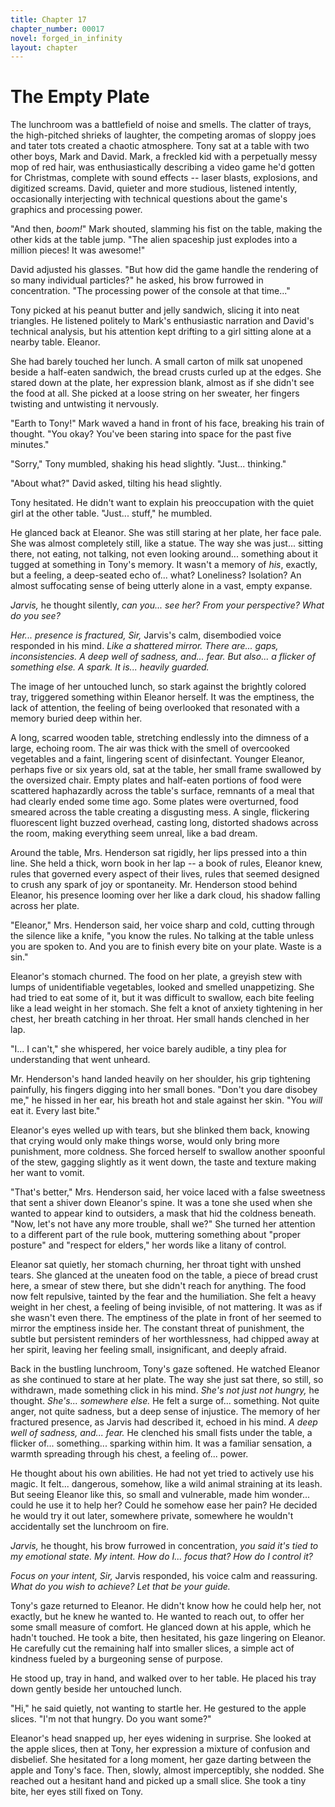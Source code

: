 ```yaml
---
title: Chapter 17
chapter_number: 00017
novel: forged_in_infinity
layout: chapter
---
```


# **The Empty Plate**

The lunchroom was a battlefield of noise and smells. The clatter of
trays, the high-pitched shrieks of laughter, the competing aromas of
sloppy joes and tater tots created a chaotic atmosphere. Tony sat at a
table with two other boys, Mark and David. Mark, a freckled kid with a
perpetually messy mop of red hair, was enthusiastically describing a
video game he'd gotten for Christmas, complete with sound effects --
laser blasts, explosions, and digitized screams. David, quieter and more
studious, listened intently, occasionally interjecting with technical
questions about the game\'s graphics and processing power.

"And then, *boom!*" Mark shouted, slamming his fist on the table, making
the other kids at the table jump. "The alien spaceship just explodes
into a million pieces! It was awesome!"

David adjusted his glasses. "But how did the game handle the rendering
of so many individual particles?" he asked, his brow furrowed in
concentration. "The processing power of the console at that time..."

Tony picked at his peanut butter and jelly sandwich, slicing it into
neat triangles. He listened politely to Mark's enthusiastic narration
and David's technical analysis, but his attention kept drifting to a
girl sitting alone at a nearby table. Eleanor.

She had barely touched her lunch. A small carton of milk sat unopened
beside a half-eaten sandwich, the bread crusts curled up at the edges.
She stared down at the plate, her expression blank, almost as if she
didn\'t see the food at all. She picked at a loose string on her
sweater, her fingers twisting and untwisting it nervously.

"Earth to Tony!" Mark waved a hand in front of his face, breaking his
train of thought. "You okay? You've been staring into space for the past
five minutes."

"Sorry," Tony mumbled, shaking his head slightly. "Just... thinking."

"About what?" David asked, tilting his head slightly.

Tony hesitated. He didn't want to explain his preoccupation with the
quiet girl at the other table. "Just... stuff," he mumbled.

He glanced back at Eleanor. She was still staring at her plate, her face
pale. She was almost completely still, like a statue. The way she was
just... sitting there, not eating, not talking, not even looking
around... something about it tugged at something in Tony's memory. It
wasn\'t a memory of *his*, exactly, but a feeling, a deep-seated echo
of... what? Loneliness? Isolation? An almost suffocating sense of being
utterly alone in a vast, empty expanse.

*Jarvis,* he thought silently, *can you... see her? From your
perspective? What do you see?*

*Her... presence is fractured, Sir,* Jarvis's calm, disembodied voice
responded in his mind. *Like a shattered mirror. There are... gaps,
inconsistencies. A deep well of sadness, and... fear. But also... a
flicker of something else. A spark. It is... heavily guarded.*

The image of her untouched lunch, so stark against the brightly colored
tray, triggered something within Eleanor herself. It was the emptiness,
the lack of attention, the feeling of being overlooked that resonated
with a memory buried deep within her.

A long, scarred wooden table, stretching endlessly into the dimness of a
large, echoing room. The air was thick with the smell of overcooked
vegetables and a faint, lingering scent of disinfectant. Younger
Eleanor, perhaps five or six years old, sat at the table, her small
frame swallowed by the oversized chair. Empty plates and half-eaten
portions of food were scattered haphazardly across the table\'s surface,
remnants of a meal that had clearly ended some time ago. Some plates
were overturned, food smeared across the table creating a disgusting
mess. A single, flickering fluorescent light buzzed overhead, casting
long, distorted shadows across the room, making everything seem unreal,
like a bad dream.

Around the table, Mrs. Henderson sat rigidly, her lips pressed into a
thin line. She held a thick, worn book in her lap -- a book of rules,
Eleanor knew, rules that governed every aspect of their lives, rules
that seemed designed to crush any spark of joy or spontaneity. Mr.
Henderson stood behind Eleanor, his presence looming over her like a
dark cloud, his shadow falling across her plate.

"Eleanor," Mrs. Henderson said, her voice sharp and cold, cutting
through the silence like a knife, "you know the rules. No talking at the
table unless you are spoken to. And you are to finish every bite on your
plate. Waste is a sin."

Eleanor's stomach churned. The food on her plate, a greyish stew with
lumps of unidentifiable vegetables, looked and smelled unappetizing. She
had tried to eat some of it, but it was difficult to swallow, each bite
feeling like a lead weight in her stomach. She felt a knot of anxiety
tightening in her chest, her breath catching in her throat. Her small
hands clenched in her lap.

"I... I can't," she whispered, her voice barely audible, a tiny plea for
understanding that went unheard.

Mr. Henderson's hand landed heavily on her shoulder, his grip tightening
painfully, his fingers digging into her small bones. "Don't you dare
disobey me," he hissed in her ear, his breath hot and stale against her
skin. "You *will* eat it. Every last bite."

Eleanor's eyes welled up with tears, but she blinked them back, knowing
that crying would only make things worse, would only bring more
punishment, more coldness. She forced herself to swallow another
spoonful of the stew, gagging slightly as it went down, the taste and
texture making her want to vomit.

"That's better," Mrs. Henderson said, her voice laced with a false
sweetness that sent a shiver down Eleanor's spine. It was a tone she
used when she wanted to appear kind to outsiders, a mask that hid the
coldness beneath. "Now, let's not have any more trouble, shall we?" She
turned her attention to a different part of the rule book, muttering
something about "proper posture" and "respect for elders," her words
like a litany of control.

Eleanor sat quietly, her stomach churning, her throat tight with unshed
tears. She glanced at the uneaten food on the table, a piece of bread
crust here, a smear of stew there, but she didn\'t reach for anything.
The food now felt repulsive, tainted by the fear and the humiliation.
She felt a heavy weight in her chest, a feeling of being invisible, of
not mattering. It was as if she wasn\'t even there. The emptiness of the
plate in front of her seemed to mirror the emptiness inside her. The
constant threat of punishment, the subtle but persistent reminders of
her worthlessness, had chipped away at her spirit, leaving her feeling
small, insignificant, and deeply afraid.

Back in the bustling lunchroom, Tony's gaze softened. He watched Eleanor
as she continued to stare at her plate. The way she just sat there, so
still, so withdrawn, made something click in his mind. *She's not just
not hungry,* he thought. *She's... somewhere else.* He felt a surge
of... something. Not quite anger, not quite sadness, but a deep sense of
injustice. The memory of her fractured presence, as Jarvis had described
it, echoed in his mind. *A deep well of sadness, and... fear.* He
clenched his small fists under the table, a flicker of... something...
sparking within him. It was a familiar sensation, a warmth spreading
through his chest, a feeling of... power.

He thought about his own abilities. He had not yet tried to actively use
his magic. It felt... dangerous, somehow, like a wild animal straining
at its leash. But seeing Eleanor like this, so small and vulnerable,
made him wonder... could he use it to help her? Could he somehow ease
her pain? He decided he would try it out later, somewhere private,
somewhere he wouldn\'t accidentally set the lunchroom on fire.

*Jarvis,* he thought, his brow furrowed in concentration, *you said it's
tied to my emotional state. My intent. How do I... focus that? How do I
control it?*

*Focus on your intent, Sir,* Jarvis responded, his voice calm and
reassuring. *What do you wish to achieve? Let that be your guide.*

Tony's gaze returned to Eleanor. He didn't know how he could help her,
not exactly, but he knew he wanted to. He wanted to reach out, to offer
her some small measure of comfort. He glanced down at his apple, which
he hadn't touched. He took a bite, then hesitated, his gaze lingering on
Eleanor. He carefully cut the remaining half into smaller slices, a
simple act of kindness fueled by a burgeoning sense of purpose.

He stood up, tray in hand, and walked over to her table. He placed his
tray down gently beside her untouched lunch.

"Hi," he said quietly, not wanting to startle her. He gestured to the
apple slices. "I'm not that hungry. Do you want some?"

Eleanor's head snapped up, her eyes widening in surprise. She looked at
the apple slices, then at Tony, her expression a mixture of confusion
and disbelief. She hesitated for a long moment, her gaze darting between
the apple and Tony's face. Then, slowly, almost imperceptibly, she
nodded. She reached out a hesitant hand and picked up a small slice. She
took a tiny bite, her eyes still fixed on Tony.
